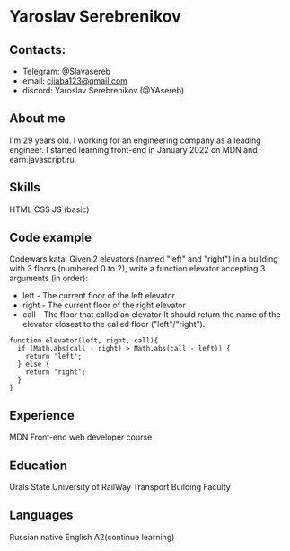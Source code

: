 # Yaroslav Serebrenikov

## Contacts:
* Telegram: @Slavasereb
* email: cjiaba123@gmail.com
* discord: Yaroslav Serebrenikov (@YAsereb)
 
## About me
I'm 29 years old. I working for an engineering company as a leading engineer.
I started learning front-end in January 2022 on MDN and earn.javascript.ru.

## Skills
HTML
CSS
JS (basic)

## Code example
Codewars kata:
Given 2 elevators (named "left" and "right") in a building with 3 floors (numbered 0 to 2), write a function elevator accepting 3 arguments (in order):
* left - The current floor of the left elevator
* right - The current floor of the right elevator
* call - The floor that called an elevator
It should return the name of the elevator closest to the called floor ("left"/"right").

```
function elevator(left, right, call){
  if (Math.abs(call - right) > Math.abs(call - left)) {
    return 'left';
  } else {
    return 'right';
  }
}
```
## Experience
MDN Front-end web developer course

## Education
Urals State University of RailWay Transport
Building Faculty

## Languages
Russian native
English A2(continue learning)





